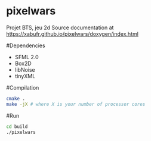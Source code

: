 pixelwars
=========

Projet BTS, jeu 2d
Source documentation at https://xabufr.github.io/pixelwars/doxygen/index.html

#Dependencies

* SFML 2.0
* Box2D
* libNoise
* tinyXML


#Compilation
``` bash
cmake .
make -jX # where X is your number of processor cores
```

#Run
``` bash
cd build
./pixelwars
```

